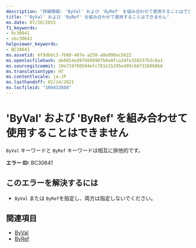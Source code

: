 ```yaml
---
description: "詳細情報: 'ByVal' および 'ByRef' を組み合わせて使用することはできません"
title: "'ByVal' および 'ByRef' を組み合わせて使用することはできません"
ms.date: 07/20/2015
f1_keywords:
- bc30641
- vbc30641
helpviewer_keywords:
- BC30641
ms.assetid: 6f9db6c3-7b88-407e-a258-a0a998ac5622
ms.openlocfilehash: de0854ed9f6690907b0a9fca3dfe158337b3c8a1
ms.sourcegitcommit: 10e719780594efc781b15295e499c66f316068b8
ms.translationtype: HT
ms.contentlocale: ja-JP
ms.lasthandoff: 02/14/2021
ms.locfileid: "100433888"
---
```

# <a name="byval-and-byref-cannot-be-combined"></a>'ByVal' および 'ByRef' を組み合わせて使用することはできません

`ByVal` キーワードと `ByRef` キーワードは相互に排他的です。  
  
 **エラー ID:** BC30641  
  
## <a name="to-correct-this-error"></a>このエラーを解決するには  
  
- `ByVal` または `ByRef`を指定し、両方は指定しないでください。  
  
## <a name="see-also"></a>関連項目

- [ByVal](../language-reference/modifiers/byval.md)
- [ByRef](../language-reference/modifiers/byref.md)
